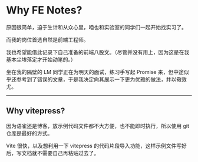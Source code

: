 # Why FE Notes?

原因很简单，迫于生计和从众心里，咱也和实验室的同学们一起开始找实习了。

而我的岗位首选自然是前端工程师。

我也希望能借此记录下自己准备的前端八股文。（尽管并没有用上，因为这是在我基本尘埃落定才开始动笔的。）

坐在我的隔壁的 LM 同学正在为明天的面试，练习手写起 Promise 来，但中途似乎还参考到了错误的文章，于是我决定向其展示一下更为优雅的做法，并以儆效尤。

---

## Why vitepress?

因为语雀还是博客，放示例代码文件都不大方便，也不能即时执行，所以使用 git 仓库是最好的方式。

Vite 很快，以及想利用一下 vitepress 的代码片段导入功能，这样示例文件写好后，写文档就不需要自己再粘贴过去了。
